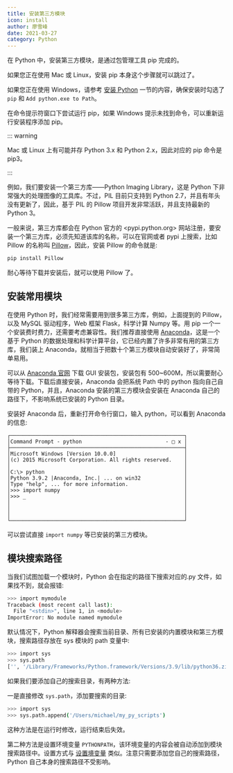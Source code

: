 ```yaml
---
title: 安装第三方模块
icon: install
author: 廖雪峰
date: 2021-03-27
category: Python
---
```


在 Python 中，安装第三方模块，是通过包管理工具 pip 完成的。

如果您正在使用 Mac 或 Linux，安装 pip 本身这个步骤就可以跳过了。

如果您正在使用 Windows，请参考 [安装 Python](../intro/install.md) 一节的内容，确保安装时勾选了 `pip` 和 `Add python.exe to Path`。

在命令提示符窗口下尝试运行 pip，如果 Windows 提示未找到命令，可以重新运行安装程序添加 pip。

::: warning

Mac 或 Linux 上有可能并存 Python 3.x 和 Python 2.x，因此对应的 pip 命令是 pip3。

:::

例如，我们要安装一个第三方库——Python Imaging Library，这是 Python 下非常强大的处理图像的工具库。不过，PIL 目前只支持到 Python 2.7，并且有年头没有更新了，因此，基于 PIL 的 Pillow 项目开发非常活跃，并且支持最新的 Python 3。

一般来说，第三方库都会在 Python 官方的 <pypi.python.org> 网站注册，要安装一个第三方库，必须先知道该库的名称，可以在官网或者 pypi 上搜索，比如 Pillow 的名称叫 [Pillow](https://pypi.python.org/pypi/Pillow/)，因此，安装 Pillow 的命令就是:

```sh
pip install Pillow
```

耐心等待下载并安装后，就可以使用 Pillow 了。

## 安装常用模块

在使用 Python 时，我们经常需要用到很多第三方库，例如，上面提到的 Pillow，以及 MySQL 驱动程序，Web 框架 Flask，科学计算 Numpy 等。用 pip 一个一个安装费时费力，还需要考虑兼容性。我们推荐直接使用 [Anaconda](https://www.anaconda.com/)，这是一个基于 Python 的数据处理和科学计算平台，它已经内置了许多非常有用的第三方库，我们装上 Anaconda，就相当于把数十个第三方模块自动安装好了，非常简单易用。

可以从 [Anaconda 官网](https://www.anaconda.com/download/) 下载 GUI 安装包，安装包有 500~600M，所以需要耐心等待下载。下载后直接安装，Anaconda 会把系统 Path 中的 python 指向自己自带的 Python，并且，Anaconda 安装的第三方模块会安装在 Anaconda 自己的路径下，不影响系统已安装的 Python 目录。

安装好 Anaconda 后，重新打开命令行窗口，输入 python，可以看到 Anaconda 的信息:

```
┌────────────────────────────────────────────────────────┐
│Command Prompt - python                           - □ x │
├────────────────────────────────────────────────────────┤
│Microsoft Windows [Version 10.0.0]                      │
│(c) 2015 Microsoft Corporation. All rights reserved.    │
│                                                        │
│C:\> python                                             │
│Python 3.9.2 |Anaconda, Inc.| ... on win32              │
│Type "help", ... for more information.                  │
│>>> import numpy                                        │
│>>> _                                                   │
│                                                        │
│                                                        │
│                                                        │
└────────────────────────────────────────────────────────┘
```

可以尝试直接 `import numpy` 等已安装的第三方模块。

## 模块搜索路径

当我们试图加载一个模块时，Python 会在指定的路径下搜索对应的.py 文件，如果找不到，就会报错:

```sh
>>> import mymodule
Traceback (most recent call last):
  File "<stdin>", line 1, in <module>
ImportError: No module named mymodule
```

默认情况下，Python 解释器会搜索当前目录、所有已安装的内置模块和第三方模块，搜索路径存放在 sys 模块的 path 变量中:

```sh
>>> import sys
>>> sys.path
['', '/Library/Frameworks/Python.framework/Versions/3.9/lib/python36.zip', '/Library/Frameworks/Python.framework/Versions/3.9/lib/python3.9', ..., '/Library/Frameworks/Python.framework/Versions/3.9/lib/python3.9/site-packages']
```

如果我们要添加自己的搜索目录，有两种方法:

一是直接修改 `sys.path`，添加要搜索的目录:

```sh
>>> import sys
>>> sys.path.append('/Users/michael/my_py_scripts')
```

这种方法是在运行时修改，运行结束后失效。

第二种方法是设置环境变量 `PYTHONPATH`，该环境变量的内容会被自动添加到模块搜索路径中。设置方式与 [设置境变量](../../../windows/env-variable.md) 类似。注意只需要添加您自己的搜索路径，Python 自己本身的搜索路径不受影响。
